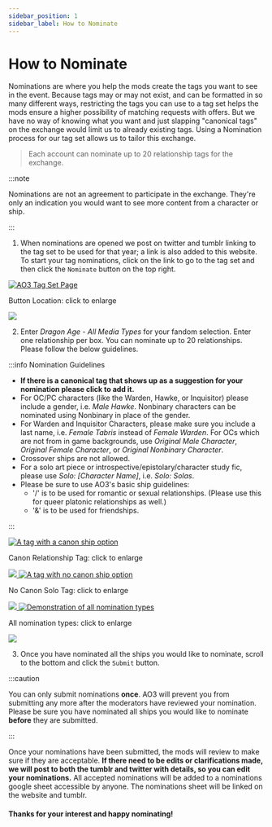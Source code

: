 ```yaml
---
sidebar_position: 1
sidebar_label: How to Nominate
---
```


# How to Nominate

Nominations are where you help the mods create the tags you want to see in the event. Because tags may or may not exist, and can be formatted in so many different ways, restricting the tags you can use to a tag set helps the mods ensure a higher possibility of matching requests with offers. But we have no way of knowing what you want and just slapping "canonical tags" on the exchange would limit us to already existing tags. Using a Nomination process for our tag set allows us to tailor this exchange.

> Each account can nominate up to 20 relationship tags for the exchange.

:::note

Nominations are not an agreement to participate in the exchange. They're only an indication you would want to see more content from a character or ship.

:::

1. When nominations are opened we post on twitter and tumblr linking to the tag set to be used for that year; a link is also added to this website. To start your tag nominations, click on the link to go to the tag set and then click the `Nominate` button on the top right.

<a href="#img1" class="preview">
<img src={require('/img/tutorial/nominate.png').default} alt="AO3 Tag Set Page" class="thumbnail"></img>
</a>
<p class="label">Button Location: click to enlarge</p>
<p> </p>
<a href="#_" class="lightbox" id="img1">
<img src={require('/img/tutorial/nominate.png').default}></img>
</a>

2. Enter *Dragon Age - All Media Types* for your fandom selection. Enter one relationship per box. You can nominate up to 20 relationships. Please follow the below guidelines.

:::info Nomination Guidelines

- **If there is a canonical tag that shows up as a suggestion for your nomination please click to add it.** 
- For OC/PC characters (like the Warden, Hawke, or Inquisitor) please include a gender, i.e. *Male Hawke*. Nonbinary characters can be nominated using Nonbinary in place of the gender.
- For Warden and Inquisitor Characters, please make sure you include a last name, i.e. *Female Tabris* instead of *Female Warden*.
For OCs which are not from in game backgrounds, use *Original Male Character*, *Original Female Character*, or *Original Nonbinary Character*.
- Crossover ships are not allowed.
- For a solo art piece or introspective/epistolary/character study fic, please use *Solo: [Character Name]*, i.e. *Solo: Solas*.
- Please be sure to use AO3's basic ship guidelines:
  - '/' is to be used for romantic or sexual relationships. (Please use this for queer platonic relationships as well.)
  - '&' is to be used for friendships.  

:::

<a href="#img2" class="preview">
<img src={require('/img/tutorial/canon.png').default} alt="A tag with a canon ship option" class="thumbnail"></img>
</a>
<p class="label">Canon Relationship Tag: click to enlarge</p>
<p> </p>
<a href="#_" class="lightbox" id="img2">
<img src={require('/img/tutorial/canon.png').default}></img>
</a>

<a href="#img3" class="preview">
<img src={require('/img/tutorial/nocanon.png').default} alt="A tag with no canon ship option" class="thumbnail"></img>
</a>
<p class="label">No Canon Solo Tag: click to enlarge</p>
<p> </p>
<a href="#_" class="lightbox" id="img3">
<img src={require('/img/tutorial/nocanon.png').default}></img>
</a>

<a href="#img4" class="preview">
<img src={require('/img/tutorial/allnomtypes.png').default} alt="Demonstration of all nomination types" class="thumbnail"></img>
</a>
<p class="label">All nomination types: click to enlarge</p>
<p> </p>
<a href="#_" class="lightbox" id="img4">
<img src={require('/img/tutorial/allnomtypes.png').default}></img>
</a>

3. Once you have nominated all the ships you would like to nominate, scroll to the bottom and click the `Submit` button.

:::caution

You can only submit nominations **once**. AO3 will prevent you from submitting any more after the moderators have reviewed your nomination. Please be sure you have nominated all ships you would like to nominate **before** they are submitted.

:::

Once your nominations have been submitted, the mods will review to make sure if they are acceptable. **If there need to be edits or clarifications made, we will post to both the tumblr and twitter with details, so you can edit your nominations.** All accepted nominations will be added to a nominations google sheet accessible by anyone. The nominations sheet will be linked on the website and tumblr.

#### Thanks for your interest and happy nominating!